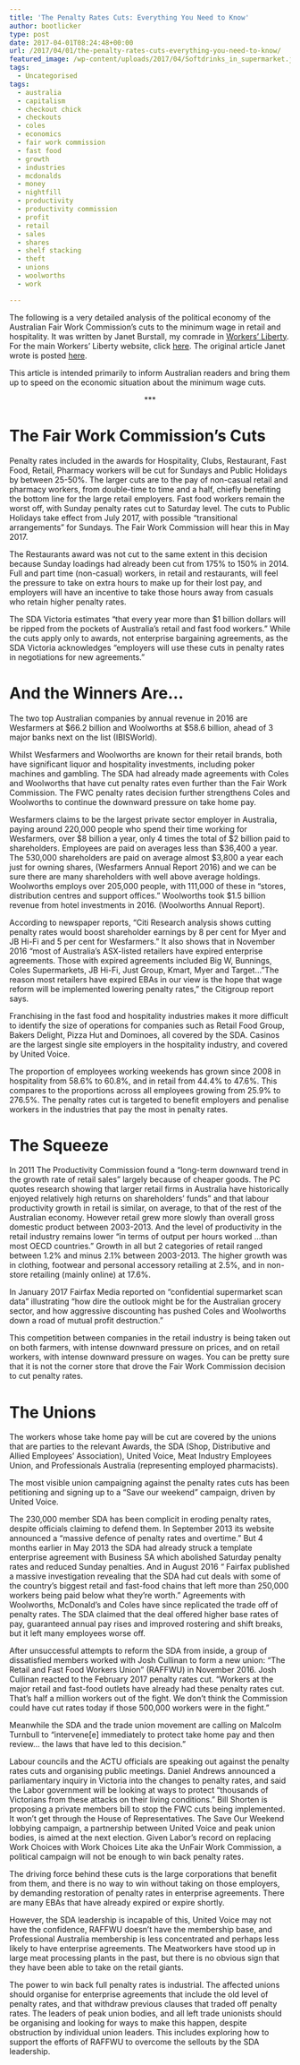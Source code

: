 ```yaml
---
title: 'The Penalty Rates Cuts: Everything You Need to Know'
author: bootlicker
type: post
date: 2017-04-01T08:24:48+00:00
url: /2017/04/01/the-penalty-rates-cuts-everything-you-need-to-know/
featured_image: /wp-content/uploads/2017/04/Softdrinks_in_supermarket.jpg
tags:
  - Uncategorised
tags:
  - australia
  - capitalism
  - checkout chick
  - checkouts
  - coles
  - economics
  - fair work commission
  - fast food
  - growth
  - industries
  - mcdonalds
  - money
  - nightfill
  - productivity
  - productivity commission
  - profit
  - retail
  - sales
  - shares
  - shelf stacking
  - theft
  - unions
  - woolworths
  - work

---
```

<p style="text-align: left;">
  The following is a very detailed analysis of the political economy of the Australian Fair Work Commission&#8217;s cuts to the minimum wage in retail and hospitality. It was written by Janet Burstall, my comrade in <a href="http://www.workersliberty.org/australia/">Workers&#8217; Liberty</a>. For the main Workers&#8217; Liberty website, click <a href="http://www.workersliberty.org/">here</a>. The original article Janet wrote is posted <a href="http://www.workersliberty.org/node/30976">here</a>.
</p>

<p style="text-align: left;">
  This article is intended primarily to inform Australian readers and bring them up to speed on the economic situation about the minimum wage cuts.
</p>

<p style="text-align: center;">
  ***
</p>

# **The Fair Work Commission’s Cuts**

Penalty rates included in the awards for Hospitality, Clubs, Restaurant, Fast Food, Retail, Pharmacy workers will be cut for Sundays and Public Holidays by between 25-50%. The larger cuts are to the pay of non-casual retail and pharmacy workers, from double-time to time and a half, chiefly benefiting the bottom line for the large retail employers. Fast food workers remain the worst off, with Sunday penalty rates cut to Saturday level. The cuts to Public Holidays take effect from July 2017, with possible “transitional arrangements” for Sundays. The Fair Work Commission will hear this in May 2017.

The Restaurants award was not cut to the same extent in this decision because Sunday loadings had already been cut from 175% to 150% in 2014. Full and part time (non-casual) workers, in retail and restaurants, will feel the pressure to take on extra hours to make up for their lost pay, and employers will have an incentive to take those hours away from casuals who retain higher penalty rates.

The SDA Victoria estimates “that every year more than $1 billion dollars will be ripped from the pockets of Australia’s retail and fast food workers.” While the cuts apply only to awards, not enterprise bargaining agreements, as the SDA Victoria acknowledges “employers will use these cuts in penalty rates in negotiations for new agreements.”

# **And the Winners Are&#8230;**

The two top Australian companies by annual revenue in 2016 are Wesfarmers at $66.2 billion and Woolworths at $58.6 billion, ahead of 3 major banks next on the list (IBISWorld).

Whilst Wesfarmers and Woolworths are known for their retail brands, both have significant liquor and hospitality investments, including poker machines and gambling. The SDA had already made agreements with Coles and Woolworths that have cut penalty rates even further than the Fair Work Commission. The FWC penalty rates decision further strengthens Coles and Woolworths to continue the downward pressure on take home pay.

Wesfarmers claims to be the largest private sector employer in Australia, paying around 220,000 people who spend their time working for Wesfarmers, over $8 billion a year, only 4 times the total of $2 billion paid to shareholders. Employees are paid on averages less than $36,400 a year. The 530,000 shareholders are paid on average almost $3,800 a year each just for owning shares, (Wesfarmers Annual Report 2016) and we can be sure there are many shareholders with well above average holdings. Woolworths employs over 205,000 people, with 111,000 of these in “stores, distribution centres and support offices.” Woolworths took $1.5 billion revenue from hotel investments in 2016. (Woolworths Annual Report).

According to newspaper reports, “Citi Research analysis shows cutting penalty rates would boost shareholder earnings by 8 per cent for Myer and JB Hi-Fi and 5 per cent for Wesfarmers.” It also shows that in November 2016 “most of Australia&#8217;s ASX-listed retailers have expired enterprise agreements. Those with expired agreements included Big W, Bunnings, Coles Supermarkets, JB Hi-Fi, Just Group, Kmart, Myer and Target…&#8221;The reason most retailers have expired EBAs in our view is the hope that wage reform will be implemented lowering penalty rates,&#8221; the Citigroup report says.

Franchising in the fast food and hospitality industries makes it more difficult to identify the size of operations for companies such as Retail Food Group, Bakers Delight, Pizza Hut and Dominoes, all covered by the SDA. Casinos are the largest single site employers in the hospitality industry, and covered by United Voice.

The proportion of employees working weekends has grown since 2008 in hospitality from 58.6% to 60.8%, and in retail from 44.4% to 47.6%. This compares to the proportions across all employees growing from 25.9% to 276.5%. The penalty rates cut is targeted to benefit employers and penalise workers in the industries that pay the most in penalty rates.

# **The Squeeze**

In 2011 The Productivity Commission found a “long-term downward trend in the growth rate of retail sales” largely because of cheaper goods. The PC quotes research showing that larger retail firms in Australia have historically enjoyed relatively high returns on shareholders’ funds” and that labour productivity growth in retail is similar, on average, to that of the rest of the Australian economy. However retail grew more slowly than overall gross domestic product between 2003-2013. And the level of productivity in the retail industry remains lower “in terms of output per hours worked …than most OECD countries.” Growth in all but 2 categories of retail ranged between 1.2% and minus 2.1% between 2003-2013. The higher growth was in clothing, footwear and personal accessory retailing at 2.5%, and in non-store retailing (mainly online) at 17.6%.

In January 2017 Fairfax Media reported on “confidential supermarket scan data” illustrating “how dire the outlook might be for the Australian grocery sector, and how aggressive discounting has pushed Coles and Woolworths down a road of mutual profit destruction.”

This competition between companies in the retail industry is being taken out on both farmers, with intense downward pressure on prices, and on retail workers, with intense downward pressure on wages. You can be pretty sure that it is not the corner store that drove the Fair Work Commission decision to cut penalty rates.

# **The Unions**

The workers whose take home pay will be cut are covered by the unions that are parties to the relevant Awards, the SDA (Shop, Distributive and Allied Employees’ Association), United Voice, Meat Industry Employees Union, and Professionals Australia (representing employed pharmacists).

The most visible union campaigning against the penalty rates cuts has been petitioning and signing up to a “Save our weekend” campaign, driven by United Voice.

The 230,000 member SDA has been complicit in eroding penalty rates, despite officials claiming to defend them. In September 2013 its website announced a “massive defence of penalty rates and overtime.” But 4 months earlier in May 2013 the SDA had already struck a template enterprise agreement with Business SA which abolished Saturday penalty rates and reduced Sunday penalties. And in August 2016 “ Fairfax published a massive investigation revealing that the SDA had cut deals with some of the country’s biggest retail and fast-food chains that left more than 250,000 workers being paid below what they’re worth.” Agreements with Woolworths, McDonald’s and Coles have since replicated the trade off of penalty rates. The SDA claimed that the deal offered higher base rates of pay, guaranteed annual pay rises and improved rostering and shift breaks, but it left many employees worse off.

After unsuccessful attempts to reform the SDA from inside, a group of dissatisfied members worked with Josh Cullinan to form a new union: &#8220;The Retail and Fast Food Workers Union&#8221; (RAFFWU) in November 2016. Josh Cullinan reacted to the February 2017 penalty rates cut. “Workers at the major retail and fast-food outlets have already had these penalty rates cut. That’s half a million workers out of the fight. We don’t think the Commission could have cut rates today if those 500,000 workers were in the fight.”

Meanwhile the SDA and the trade union movement are calling on Malcolm Turnbull to “intervene[e] immediately to protect take home pay and then review… the laws that have led to this decision.”

Labour councils and the ACTU officials are speaking out against the penalty rates cuts and organising public meetings. Daniel Andrews announced a parliamentary inquiry in Victoria into the changes to penalty rates, and said the Labor government will be looking at ways to protect “thousands of Victorians from these attacks on their living conditions.” Bill Shorten is proposing a private members bill to stop the FWC cuts being implemented. It won’t get through the House of Representatives. The Save Our Weekend lobbying campaign, a partnership between United Voice and peak union bodies, is aimed at the next election. Given Labor’s record on replacing Work Choices with Work Choices Lite aka the UnFair Work Commission, a political campaign will not be enough to win back penalty rates.

The driving force behind these cuts is the large corporations that benefit from them, and there is no way to win without taking on those employers, by demanding restoration of penalty rates in enterprise agreements. There are many EBAs that have already expired or expire shortly.

However, the SDA leadership is incapable of this, United Voice may not have the confidence, RAFFWU doesn’t have the membership base, and Professional Australia membership is less concentrated and perhaps less likely to have enterprise agreements. The Meatworkers have stood up in large meat processing plants in the past, but there is no obvious sign that they have been able to take on the retail giants.

The power to win back full penalty rates is industrial. The affected unions should organise for enterprise agreements that include the old level of penalty rates, and that withdraw previous clauses that traded off penalty rates. The leaders of peak union bodies, and all left trade unionists should be organising and looking for ways to make this happen, despite obstruction by individual union leaders. This includes exploring how to support the efforts of RAFFWU to overcome the sellouts by the SDA leadership.
